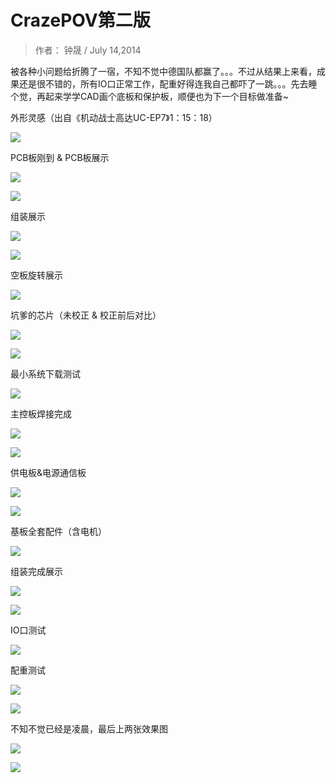 #  CrazePOV第二版
> 作者： 钟晟
> / July 14,2014

被各种小问题给折腾了一宿，不知不觉中德国队都赢了。。。不过从结果上来看，成果还是很不错的，所有IO口正常工作，配重好得连我自己都吓了一跳。。。先去睡个觉，再起来学学CAD画个底板和保护板，顺便也为下一个目标做准备~

外形灵感（出自《机动战士高达UC-EP7》1：15：18）

![](/assets/img/flyingpov-0.jpg)

PCB板刚到 & PCB板展示

![](/assets/img/flyingpov-1.jpg)

![](/assets/img/flyingpov-2.jpg)

组装展示

![](/assets/img/flyingpov-3.jpg)

![](/assets/img/flyingpov-4.jpg)

空板旋转展示

![](/assets/img/flyingpov-5.jpg)

坑爹的芯片（未校正 & 校正前后对比）

![](/assets/img/flyingpov-6.jpg)

![](/assets/img/flyingpov-7.jpg)

最小系统下载测试

![](/assets/img/flyingpov-8.jpg)

主控板焊接完成

![](/assets/img/flyingpov-9.jpg)

![](/assets/img/flyingpov-10.jpg)

供电板&电源通信板

![](/assets/img/flyingpov-11.jpg)

![](/assets/img/flyingpov-12.jpg)

基板全套配件（含电机）

![](/assets/img/flyingpov-13.jpg)

组装完成展示

![](/assets/img/flyingpov-14.jpg)

![](/assets/img/flyingpov-18.jpg)

IO口测试

![](/assets/img/flyingpov-15.jpg)

配重测试

![](/assets/img/flyingpov-16.jpg)

![](/assets/img/flyingpov-17.jpg)

不知不觉已经是凌晨，最后上两张效果图

![](/assets/img/flyingpov-19.jpg)

![](/assets/img/flyingpov-20.jpg)


